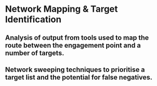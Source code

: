 # Network Mapping & Target Identification

## Analysis of output from tools used to map the route between the engagement point and a number of targets.

## Network sweeping techniques to prioritise a target list and the potential for false negatives.

